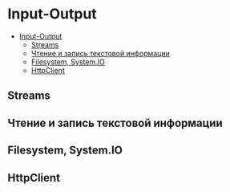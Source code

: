 # Input-Output

<!-- TOC -->

- [Input-Output](#input-output)
  - [Streams](#streams)
  - [Чтение и запись текстовой информации](#чтение-и-запись-текстовой-информации)
  - [Filesystem, System.IO](#filesystem-systemio)
  - [HttpClient](#httpclient)

<!-- /TOC -->

<div style="page-break-after: always;"></div>

## Streams

## Чтение и запись текстовой информации

## Filesystem, System.IO

## HttpClient